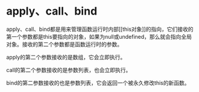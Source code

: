 # apply、call、bind
apply、call、bind都是用来管理函数运行时内部[[this对象]]的指向，它们接收的第一个参数都是this要指向的对象，如果为null或undefined，那么就会指向全局对象。接收的第二个参数都是函数运行时的参数。

apply的第二个参数接收的是数组，它会立即执行。

call的第二个参数接收的是参数列表，也会立即执行。

bind的第二参数接收的也是参数列表，它会返回一个被永久修改this的新函数。
